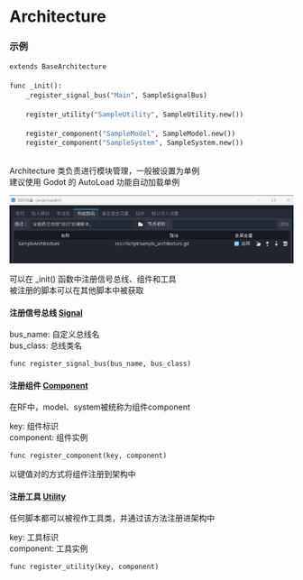 # Architecture
### 示例
```python
extends BaseArchitecture

func _init():
	_register_signal_bus("Main", SampleSignalBus)
	
	register_utility("SampleUtility", SampleUtility.new())
	
	register_component("SampleModel", SampleModel.new())
	register_component("SampleSystem", SampleSystem.new())
	
```

Architecture 类负责进行模块管理，一般被设置为单例  
建议使用 Godot 的 AutoLoad 功能自动加载单例  

![Alt text](image/AutoLoad.png)  

可以在 _init() 函数中注册信号总线、组件和工具  
被注册的脚本可以在其他脚本中被获取  


#### 注册信号总线 [Signal](Signal.md)
bus_name: 自定义总线名  
bus_class: 总线类名

```python
func register_signal_bus(bus_name, bus_class)
```

#### 注册组件 [Component](Component.md)
在RF中，model、system被统称为组件component  

key: 组件标识  
component: 组件实例 

```python
func register_component(key, component)
```

以键值对的方式将组件注册到架构中  

#### 注册工具 [Utility](Utility.md)
任何脚本都可以被视作工具类，并通过该方法注册进架构中

key: 工具标识  
component: 工具实例 

```python
func register_utility(key, component)
```
 